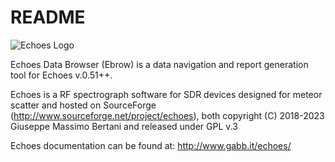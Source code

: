 # README

![Echoes Logo](https://sourceforge.net/p/echoes/git/ci/master/tree/trunk/ebrow/edb/resources/icons/ebrow_logo.png?format=raw)



Echoes Data Browser (Ebrow) is a data navigation and report generation tool for Echoes v.0.51++. 

Echoes is a RF spectrograph software for SDR devices designed for meteor scatter and hosted on
SourceForge (http://www.sourceforge.net/project/echoes), both copyright (C) 2018-2023 Giuseppe Massimo Bertani
and released under GPL v.3

Echoes documentation can be found at: http://www.gabb.it/echoes/

